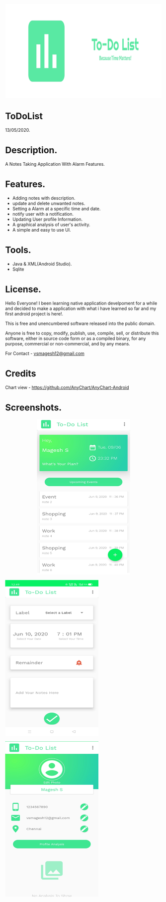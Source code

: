 <img src="https://github.com/MageshVS/ToDoList/blob/master/app/src/main/res/drawable/IMG_20200610_021229.jpg" width="1000" height="300">

# ToDoList
13/05/2020.

# Description.

A Notes Taking Application With Alarm Features.

# Features.

* Adding notes with description.
* update and delete unwanted notes.
* Setting a Alarm at a specific time and date.
* notify user with a notification.
* Updating User profile Information.
* A graphical analysis of user's activity.
* A simple and easy to use UI.

# Tools.

* Java & XML(Android Studio).
* Sqlite

# License.

Hello Everyone!
I been learning native application develpoment for a while and decided to make a application with what i have learned so far and  my first android project is here!.

This is free and unencumbered software released into the public domain.

Anyone is free to copy, modify, publish, use, compile, sell, or distribute this software, either in source code form or as a compiled binary, for any purpose, commercial or non-commercial, and by any means.

For Contact - vsmagesh12@gmail.com

# Credits

Chart view - https://github.com/AnyChart/AnyChart-Android

# Screenshots.

<div align="center">
<img src="https://github.com/MageshVS/ToDoList/blob/master/app/src/main/res/drawable/IMG_20200610_002038.jpg" width="300" height="500" >
</div>
<p>
<img src="https://github.com/MageshVS/ToDoList/blob/master/app/src/main/res/drawable/Screenshot_2020-06-10-00-49-42-53_a9209a841710ea1cebfcec0facacae9b.jpg" width="300" height="500">
</p>
<p>
<img src="https://github.com/MageshVS/ToDoList/blob/master/app/src/main/res/drawable/IMG_20200610_002005.jpg" width="300" height="500">
</p>


